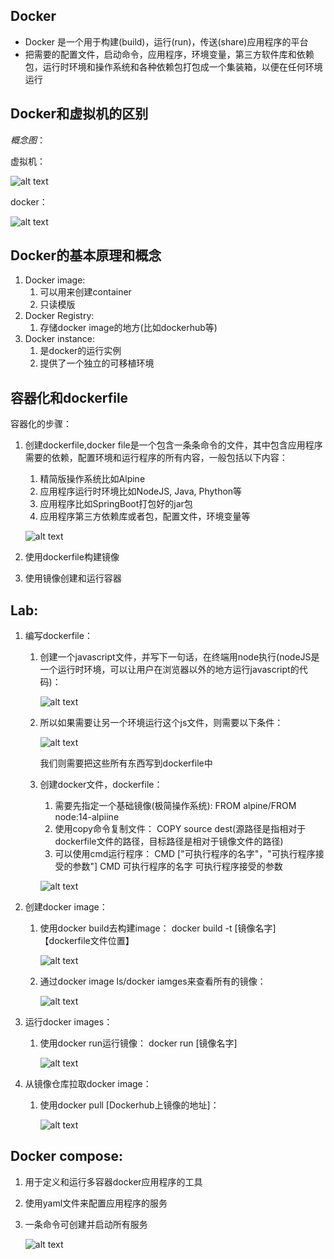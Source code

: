 ## Docker
- Docker 是一个用于构建(build)，运行(run)，传送(share)应用程序的平台
- 把需要的配置文件，启动命令，应用程序，环境变量，第三方软件库和依赖包，运行时环境和操作系统和各种依赖包打包成一个集装箱，以便在任何环境运行

## Docker和虚拟机的区别

*概念图*：

虚拟机：

![alt text](image.png)

docker：

![alt text](image-1.png)

## Docker的基本原理和概念

1. Docker image:
    1. 可以用来创建container
    2. 只读模版
2. Docker Registry:
    1. 存储docker image的地方(比如dockerhub等)
3. Docker instance:
    1. 是docker的运行实例
    2. 提供了一个独立的可移植环境

## 容器化和dockerfile
容器化的步骤：
1. 创建dockerfile,docker file是一个包含一条条命令的文件，其中包含应用程序需要的依赖，配置环境和运行程序的所有内容，一般包括以下内容：
    1. 精简版操作系统比如Alpine
    2. 应用程序运行时环境比如NodeJS, Java, Phython等
    3. 应用程序比如SpringBoot打包好的jar包
    4. 应用程序第三方依赖库或者包，配置文件，环境变量等

    ![alt text](image-2.png)

2. 使用dockerfile构建镜像
3. 使用镜像创建和运行容器


## Lab:

1. 编写dockerfile：
    1. 创建一个javascript文件，并写下一句话，在终端用node执行(nodeJS是一个运行时环境，可以让用户在浏览器以外的地方运行javascript的代码)：

        ![alt text](image-3.png)

    2. 所以如果需要让另一个环境运行这个js文件，则需要以下条件：

        ![alt text](image-4.png)

        我们则需要把这些所有东西写到dockerfile中

    3. 创建docker文件，dockerfile：
        1. 需要先指定一个基础镜像(极简操作系统):
            FROM alpine/FROM node:14-alpiine
        2. 使用copy命令复制文件：
            COPY source dest(源路径是指相对于dockerfile文件的路径，目标路径是相对于镜像文件的路径)
        3. 可以使用cmd运行程序：
            CMD ["可执行程序的名字"，"可执行程序接受的参数"]
            CMD 可执行程序的名字 可执行程序接受的参数

        ![alt text](image-5.png)

2. 创建docker image：
    1. 使用docker build去构建image：
        docker build -t [镜像名字] 【dockerfile文件位置】

        ![alt text](image-6.png)

    2. 通过docker image ls/docker iamges来查看所有的镜像：

        ![alt text](image-7.png)

3. 运行docker images：
    1. 使用docker run运行镜像：
        docker run [镜像名字]

        ![alt text](image-8.png)

4. 从镜像仓库拉取docker image：
    1. 使用docker pull [Dockerhub上镜像的地址]：

        ![alt text](image-9.png)


## Docker compose:
1. 用于定义和运行多容器docker应用程序的工具
2. 使用yaml文件来配置应用程序的服务
3. 一条命令可创建并启动所有服务

    ![alt text](image-10.png)
